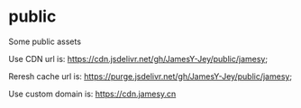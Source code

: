 # public
Some public assets

Use CDN url is:
https://cdn.jsdelivr.net/gh/JamesY-Jey/public/jamesy;

Reresh cache url is:
https://purge.jsdelivr.net/gh/JamesY-Jey/public/jamesy;

Use custom domain is:
https://cdn.jamesy.cn